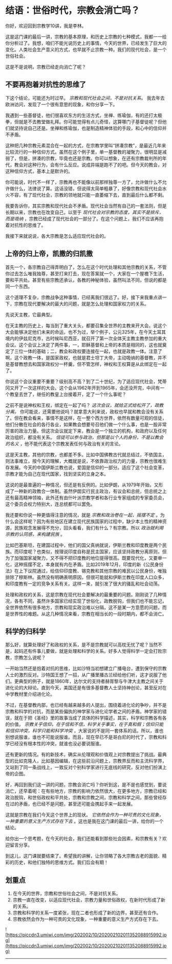 # 结语：世俗时代，宗教会消亡吗？

你好，欢迎回到宗教学10讲，我是李林。

这是这门课的最后一讲，宗教的基本原理，和历史上宗教的七种模式，我都一一给你分析过了。我想，咱们不能光说历史上的事情，今天的世界，已经发生了巨大的变化。人类社会生产意义的方式，也早就不止宗教一种。我们的现代社会，是一个世俗社会。

这是不是说明，宗教已经走向消亡了呢？

## 不要再抱着对抗性的思维了

下这个结论，可能还为时过早。 *宗教和现代社会之间，不是对抗关系。* 我去年去欧洲访问，发现了一个很有意思的现象，和你分享一下。

我遇到一些基督徒，他们很喜欢东方的生活方式，坐禅、练瑜伽，有的还打太极拳，但就是不去教堂做礼拜。你可能觉得有点儿奇怪，这算哪门子基督徒呢？但他们就坚持说自己还是。坐禅和练瑜伽，也是制造精神体验的手段，和心中的信仰并不矛盾。

这种把几种宗教元素混合在一起的方式，在宗教学里叫“拼凑宗教”，是最近几年来比较流行的一种信仰方式。虽然在这个例子里，单一基督教的凝聚力，很明显是减弱了，但是，拼凑的宗教，毕竟也还是宗教。你可以想象，在还有宗教裁判所的年代，教会对这种行为，会有什么反应。说成异端是跑不了的吧。但今天的教会，对这种信仰方式，基本上是默许的。

你可能说，时代不一样了，宗教再也不能像以前那样独尊一方了，允许做什么不允许做什么，法律说了算。这话没错，但说得太简单粗暴了，好像宗教和现代社会水火不容，有了现代社会，宗教的领地就只能一直萎缩下去，直到最后什么都不剩。

我要告诉你，其实宗教和现代社会不矛盾。现代社会当然有自己的一套法则，但是长期以来，宗教也在改变自己，以至于 *现代社会对宗教的态度，其实不是排斥，而是吸纳* ，宗教已经成了现代社会的一部分了。在这个问题上，我们不应该再抱着对抗性的思维了。

我接下来就说说，各大宗教是怎么适应现代社会的。

## 上帝的归上帝，凯撒的归凯撒

首先一个，各宗教自己得弄明白了，怎么在这个时代处理和其他宗教的关系，不管你过去怎么唯我独尊，甚至打来打去，现在答案就一个，大家在一个屋檐下生活，要和平共处。甚至有些宗教还承认，各教的神秘体验，虽然叫法不同，但说的都是同一个东西。

这个道理不复杂，宗教战争这种事情，已经离我们很远了。好，接下来我重点讲一下，宗教在现代要解决的最大的问题，就是怎么处理和国家权力的关系。

先说天主教，它最典型。

在天主教的历史上，每当到了重大关头，都要召集全世界的主教来开大会。说这个大会能够决定他们未来的命运，也不为过，举个例子，公元325年，在今天土耳其境内的伊兹尼克市，古时候叫尼西亚，就召开了第一次全体天主教主教参加的重大会议。这个会议上决定了两件事，一，耶稣基督和上帝的本质是相同的，这也就奠定了三位一体的基础；二，教会和政权要连接在一起，也就是政教一体。注意了啊，这个政教一体，是国家政权，也就是君士坦丁大帝，主动吸纳的基督教，并不是基督教想去和国家政权分一杯羹，但不管怎样，神权和王权算是从此绑定在一起了。

你说这个会议重要不重要？级别高不高？到了二十世纪，为了适应现代社会，梵蒂冈又开了一次这样的大会。这个会从1962年开到1965年，会还没开完，中间有一个教皇去世了，继任的教皇上台接着开，定了一个什么事呢？

之前不是说神权和王权，绑定在一起了吗？ *这次会议，就给正式给松开了，政教分离。* 你可能说，还需要他说吗？就拿意大利来说，政权也早就和教会没有关系了。但在教会看来，事情不是这样，在一整个西方世界，依然有数量可观的信徒，他们分散在社会的各行各业，如果教会想要号召他们做一个什么事，也是一股非常厉害的政治力量。但这次会议就定下来，教会是一个独立的机构，和政府以及任何政治组织，都没有关系。 *信徒可以参与政治，但那是以个人的身份，不是以教会的名义* ，他不能代表这个宗教发表任何与政治有关的言论。

这是天主教，其他的宗教，也都差不多。比如中国佛教古代就总结过，不依国主，则法事难立，按今天的理解，大概就是说，不依靠政治权力的力量，宗教也很难生存发展。今天的中国伊斯兰教也说，爱国是信仰的一部分。适应了这个社会变革，宗教才能为自己在现代国家，找到坚实的立身之本。

这说的是最普遍的一种情况，但还是有反例的。比如伊朗，从1979年开始，又形成了一种新的政教合一体制。虽然伊朗实行民主政治，有议会和总统，但总统之上还有最高精神领袖，此外还有由什叶派宗教学者和各行业专家组成的专家委员会，这个委员会权力特别大，连总统都可以罢免。

我还要和你说一种更值得注意的情况，就是 *宗教和政治卷在一起，摇摆不定* 。为什么会这样呢？因为有些地区在建立现代民族国家的过程中，缺少本土性的精神资源，民族观念发展得不充分，回头看看，我们有什么？有宗教。所以 *政治就利用宗教的认同感，来构建民族* 。

比如巴基斯坦，在建国过程中，他们的国父真纳就说，伊斯兰教和印度教是两个民族。而印度呢？也类似，按理说印度自称是民主国家，应该坚持政教分离原则，但为了加强国家凝聚力，又不得不把印度教的地位提得很高。既要现代化，又要单一化，这种摇摆不定，本身就有内在矛盾。比如2019年12月，印度的新《公民身份法》在上下议院通过，给信仰印度教、锡克教和其他宗教的难民以公民身份，唯独排除了穆斯林。虽然没有明确表明原因，但很可能就和伊斯兰教在印度人口众多，和印度教有一定的竞争关系有关。这样一来，就引发了很大的骚乱和社会动荡。

处理和政权的关系，这是宗教在现代社会要解决的最重要的问题。刚刚说了几种情况，各有不同，虽然许多国家已经实现了世俗化，政教脱钩，但我们也不能忘记，全世界依然有很多地方，宗教和现实政治难以分隔，这不是某一方意愿的问题，而是世界性的难题。从这几种情况来看，宗教在相当长的一段时期内，都不会消亡。

## 科学的归科学

那么好，就算处理好了和政权的关系，是不是宗教就可以高枕无忧了呢？当然不是，起码还有件事儿要做，就是处理和科学的关系。好多人觉得科学一定会打败宗教，宗教怎么说呢？

一开始当然还是抱着对抗的思维，比如沙特当初想建立广播电台，遭到保守的宗教人士的激烈反对。沙特国王想了一招，从广播里播古兰经给他们听，这才说服了他们。更典型的例子，就是1860年，达尔文的支持者赫胥黎与牛津大主教之间关于进化论的大辩论。直到今天，美国还是有很多基督教人士坚持神创论，甚至反对在中学教材里介绍进化论。

不过，在基督教内部，也已经有越来越多的人提出，围绕着进化论的争吵，并不是宗教和科学的对抗，而是某些偏执的神学家与进化论学者之间的矛盾。神学家的错误，就在于把《圣经》里的故事当成了具体的科学描述，其实，科学和宗教各有各的价值， *宗教关乎信仰，在于信和不信，科学关乎事实，在于真和假；信仰只能和信仰冲突，科学只能和科学冲突* ，大家说的不是同一套体系的话。所以，谁也别想说服谁，谁也不可能说服谁。而且，现在早已不是哥白尼的时代了，宗教和科学已经没有根本性的冲突，就谁也没必要说服谁。

还有更新的情况。有的新技术，确实从伦理观和价值观上对宗教提出了挑战。最典型的比如克隆人，比如基因编辑，在这些前沿问题上，宗教界反而和主流科学界，又站到了同一条战线上，一致反对个别科学家进行无底线的研究，反对他们扮演上帝的企图。

好，再回到我们这一讲的问题，宗教会消亡吗？你听到这，是不是也感觉到，要说消亡，还早着呢：在有些地方，宗教的影响力依然很大，在更多地方，宗教已经和政治脱钩，和世俗政权和平共处，宗教和宗教之间，宗教和科学之间，那些曾经存在过的矛盾，也已经不是问题，甚至还可能会携起手来一起发展。

这就是宗教在我们今天这个世界上的现状。 *它依然会作为一种可贵的文化现象，一种重要的意义生产方式存在下去* 。这也是我在这门课的最后一讲，给你的一个结论。

给你出一个思考题，在今天的社会，我们还能看到那些社会因素，和宗教有关？欢迎留言分享。

到这儿，这门课就要结束了。希望我的讲解，让你领略了各大宗教古老的面貌、精彩的历史，和他们独特的思维方式。我们后会有期！

## 划重点

1. 在今天的世界，宗教和世俗社会之间，不是对抗关系。
2. 宗教一直在改变，以适应现代社会，宗教力量和世俗政权，在新时代形成了新的关系。
3. 宗教和科学的关系一度紧张，现在二者也形成了新的边界，甚至还有合作。
4. 宗教依然会作为一种可贵的文化现象，一种重要的意义生产方式存在下去。

![https://piccdn3.umiwi.com/img/202002/10/202002102011352088915992.jpg](https://piccdn3.umiwi.com/img/202002/10/202002102011352088915992.jpg)

---
